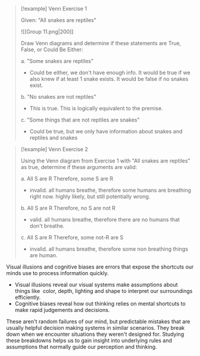 > [!example] Venn Exercise 1
> 
> Given: "All snakes are reptiles"
> 
> ![[Group 11.png|200]]
> 
> Draw Venn diagrams and determine if these statements are True, False, or Could Be Either:
> 
> a. "Some snakes are reptiles"
> - Could be either, we don't have enough info. It would be true if we also knew if at least 1 snake exists. It would be false if no snakes exist. 
> 
> b. "No snakes are not reptiles"
> - This is true. This is logically equivalent to the premise. 
> 
> c. "Some things that are not reptiles are snakes"
> - Could be true, but we only have information about snakes and reptiles and snakes
> 


> [!example] Venn Exercise 2
> 
> Using the Venn diagram from Exercise 1 with "All snakes are reptiles" as true, determine if these arguments are valid:
> 
> a. All S are R Therefore, some S are R
> - invalid. all humans breathe, therefore some humans are breathing right now. highly likely, but still potentially wrong. 
> 
> b. All S are R Therefore, no S are not R
> - valid. all humans breathe, therefore there are no humans that don't breathe. 
> 
> c. All S are R Therefore, some not-R are S
> - invalid. all humans breathe, therefore some non breathing things are human. 

Visual illusions and cognitive biases are errors that expose the shortcuts our minds use to process information quickly.   
  
- Visual illusions reveal our visual systems make assumptions about things like  color, depth, lighting and shape to interpret our surroundings efficiently.   
- Cognitive biases reveal how out thinking relies on mental shortcuts to make rapid judgements and decisions.  
  
These aren't random failures of our mind, but predictable mistakes that are usually helpful decision making systems in similar scenarios. They break down when we encounter situations they weren't designed for. Studying these breakdowns helps us to gain insight into underlying rules and assumptions that normally guide our perception and thinking.
